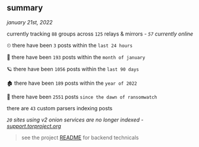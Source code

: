 
## summary
_january 21st, 2022_

currently tracking `88` groups across `125` relays & mirrors - _`57` currently online_

⏲ there have been `3` posts within the `last 24 hours`

🦈 there have been `193` posts within the `month of january`

🪐 there have been `1056` posts within the `last 90 days`

🏚 there have been `189` posts within the `year of 2022`

🦕 there have been `2551` posts `since the dawn of ransomwatch`

there are `43` custom parsers indexing posts

_`20` sites using v2 onion services are no longer indexed - [support.torproject.org](https://support.torproject.org/onionservices/v2-deprecation/)_

> see the project [README](https://github.com/thetanz/ransomwatch#ransomwatch--) for backend technicals

